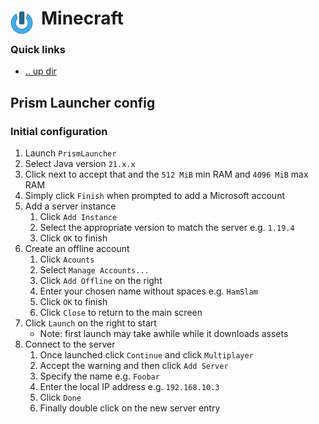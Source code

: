 # Minecraft <img style="margin: 6px 13px 0px 0px" align="left" src="../../data/images/logo_36x36.png" />

### Quick links
* [.. up dir](..)

## Prism Launcher config

### Initial configuration
1. Launch `PrismLauncher`
2. Select Java version `21.x.x`
3. Click next to accept that and the `512 MiB` min RAM and `4096 MiB` max RAM
4. Simply click `Finish` when prompted to add a Microsoft account
5. Add a server instance
   1. Click `Add Instance`
   2. Select the appropriate version to match the server e.g. `1.19.4`
   3. Click `OK` to finish
6. Create an offline account
   1. Click `Acounts`
   2. Select `Manage Accounts...`
   3. Click `Add Offline` on the right
   4. Enter your chosen name without spaces e.g. `HamSlam`
   5. Click `OK` to finish
   6. Click `Close` to return to the main screen
7. Click `Launch` on the right to start
   * Note: first launch may take awhile while it downloads assets
8. Connect to the server
   1. Once launched click `Continue` and click `Multiplayer`
   2. Accept the warning and then click `Add Server` 
   3. Specify the name e.g. `Foobar`
   4. Enter the local IP address e.g. `192.168.10.3`
   5. Click `Done`
   6. Finally double click on the new server entry

<!-- 
vim: ts=2:sw=2:sts=2
-->
